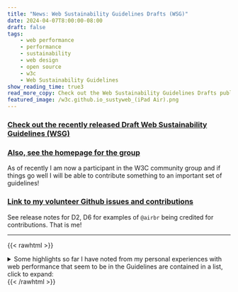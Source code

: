```yaml
---
title: "News: Web Sustainability Guidelines Drafts (WSG)"
date: 2024-04-07T8:00:00-08:00
draft: false
tags: 
    - web performance
    - performance
    - sustainability
    - web design
    - open source
    - w3c
    - Web Sustainability Guidelines
show_reading_time: true3
read_more_copy: Check out the Web Sustainability Guidelines Drafts published by the W3C Sustainable Web Design Community Group...
featured_image: /w3c.github.io_sustyweb_(iPad Air).png
---
```


### [Check out the recently released Draft Web Sustainability Guidelines (WSG)](https://w3c.github.io/sustyweb/)

### [Also, see the homepage for the group](https://www.w3.org/community/sustyweb/)

As of recently I am now a participant in the W3C community group and if things go well I will be able to contribute something to an important set of guidelines!

### [Link to my volunteer Github issues and contributions](https://github.com/w3c/sustyweb/issues?q=is%3Aissue+author%3Aairbr+is%3Aclosed+)

See release notes for D2, D6 for examples of `@airbr` being credited for contributions. That is me!

---

{{< rawhtml >}}
<details>
  <summary>Some highlights so far I have noted from my personal experiences with web performance that seem to be in the Guidelines are contained in a list, click to expand:</summary>
    <ul>
    <li>2.6 Create a Frictionless Lightweight Experience By Default</li>
    <li>2.7 Avoid Unnecessary Or An Overabundance Of Assets</li>
    <li>2.15 Take a More Sustainable Approach To Image Assets</li>
    <li>2.16 Take a More Sustainable Approach To Media Assets</li>
    <li>2.18 Take a More Sustainable Approach To Typefaces</li>
    <li>3.2 Minify Your HTML, CSS, And JavaScript</li>
   <li> 3.7 Rigorously Assess Third-party Services</li>
   <li> 3.9 Resolve Render Blocking Content</li>
    <li>4.2 Optimize Browser Caching</li>
   <li> 4.3 Compress Your Files</li>
   <li> 4.7 Frequency For Refresh Is Relevant To Visitor Needs</li>
   <li> 4.10 Use Edge Computing</li>
   <li> 5.27 Define Performance And Environmental Budgets</li>
    <ul>
   <h3>See the STAR Framework</h3>
</details>
{{< /rawhtml >}}